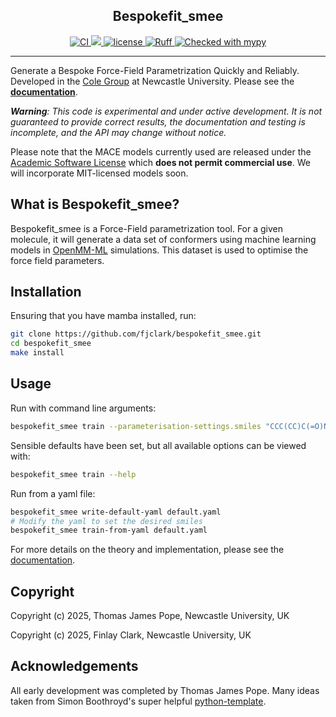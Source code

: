<h2 align="center">Bespokefit_smee</h2>

<p align="center">
  <a href="https://github.com/fjclark/bespokefit_smee/actions/workflows/ci.yaml">
    <img src="https://github.com/fjclark/bespokefit_smee/actions/workflows/ci.yaml/badge.svg" alt="CI" />
  </a>
  <a href="https://codecov.io/gh/fjclark/bespokefit_smee" >
    <img src="https://codecov.io/gh/fjclark/bespokefit_smee/graph/badge.svg?token=IBZ2H0NL58"/>
  </a>
  <a href="https://opensource.org/licenses/MIT">
    <img alt="license" src="https://img.shields.io/badge/License-MIT-yellow.svg" />
  </a>
  <a href="https://github.com/astral-sh/ruff">
    <img alt="Ruff" src="https://img.shields.io/endpoint?url=https://raw.githubusercontent.com/astral-sh/ruff/main/assets/badge/v2.json" />
  </a>
  <a href="https://mypy-lang.org/">
    <img alt="Checked with mypy" src="https://www.mypy-lang.org/static/mypy_badge.svg" />
  </a>
</p>

---

Generate a Bespoke Force-Field Parametrization Quickly and Reliably. Developed in the [Cole Group](https://blogs.ncl.ac.uk/danielcole/about-us/) at Newcastle University. Please see the [**documentation**](https://fjclark.github.io/bespokefit_smee/latest/).

***Warning**: This code is experimental and under active development. It is not guaranteed to provide correct results,
the documentation and testing is incomplete, and the API may change without notice.*

Please note that the MACE models currently used are released under the [Academic Software License](https://github.com/gabor1/ASL/blob/main/ASL.md) which **does not permit commercial use**. We will incorporate MIT-licensed models soon.

## What is Bespokefit_smee?

Bespokefit_smee is a Force-Field parametrization tool. For a given molecule, it will generate a data set of conformers using machine learning models in [OpenMM-ML](https://github.com/openmm/openmm-ml) simulations. This dataset is used to optimise the force field parameters.

## Installation

Ensuring that you have mamba installed, run:
```bash
git clone https://github.com/fjclark/bespokefit_smee.git
cd bespokefit_smee
make install
```

## Usage

Run with command line arguments:
```bash
bespokefit_smee train --parameterisation-settings.smiles "CCC(CC)C(=O)Nc2cc(NC(=O)c1c(Cl)cccc1Cl)ccn2"
```

Sensible defaults have been set, but all available options can be viewed with:
```bash
bespokefit_smee train --help
```

Run from a yaml file:
```bash
bespokefit_smee write-default-yaml default.yaml
# Modify the yaml to set the desired smiles
bespokefit_smee train-from-yaml default.yaml
```

For more details on the theory and implementation, please see the [documentation](https://fjclark.github.io/bespokefit_smee/latest/).

## Copyright

Copyright (c) 2025, Thomas James Pope, Newcastle University, UK

Copyright (c) 2025, Finlay Clark, Newcastle University, UK

## Acknowledgements

All early development was completed by Thomas James Pope. Many ideas taken from Simon Boothroyd's super helpful [python-template](https://github.com/SimonBoothroyd/python-template).
